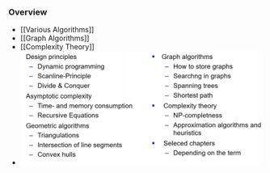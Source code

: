 ### Overview
+ [[Various Algorithms]]
+ [[Graph Algorithms]]
+ [[Complexity Theory]]
+ ![](../../../z_images/Pasted%20image%2020221203220809.png)
